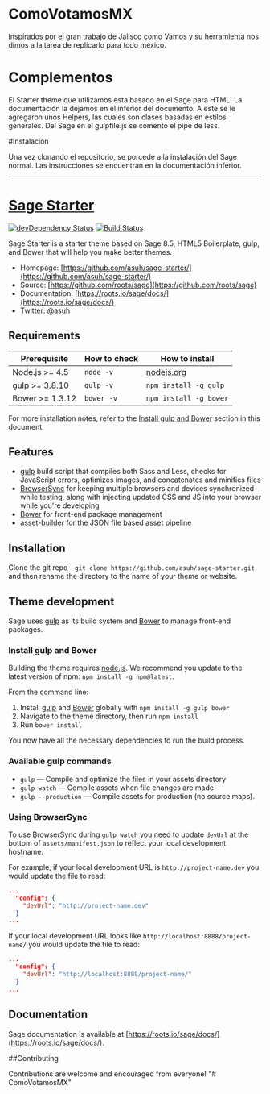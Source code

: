 # ComoVotamosMX

Inspirados por el gran trabajo de Jalisco como Vamos y su herramienta nos dimos a la tarea de replicarlo para todo méxico.


# Complementos
El Starter theme que utilizamos esta basado en el Sage para HTML. La documentación la dejamos en el inferior del documento. A este se le agregaron unos Helpers, las cuales son clases basadas en estilos generales. Del Sage en el gulpfile.js se comento el pipe de less.


#Instalación

Una vez clonando el repositorio, se porcede a la instalación del Sage normal. Las instrucciones se encuentran en la documentación inferior.

______________________

# [Sage Starter](https://github.com/asuh/sage/)
[![devDependency Status](https://david-dm.org/asuh/sage-starter/dev-status.svg)](https://david-dm.org/asuh/sage-starter#info=devDependencies)
[![Build Status](https://img.shields.io/travis/roots/sage.svg?style=flat-square)](https://travis-ci.org/asuh/sage-starter)


Sage Starter is a starter theme based on Sage 8.5, HTML5 Boilerplate, gulp, and Bower that will help you make better themes.

* Homepage: [https://github.com/asuh/sage-starter/](https://github.com/asuh/sage-starter/)
* Source: [https://github.com/roots/sage](https://github.com/roots/sage)
* Documentation: [https://roots.io/sage/docs/](https://roots.io/sage/docs/)
* Twitter: [@asuh](https://twitter.com/asuh)

## Requirements

| Prerequisite    | How to check | How to install
| --------------- | ------------ | ------------- |
| Node.js >= 4.5  | `node -v`    | [nodejs.org](http://nodejs.org/) |
| gulp >= 3.8.10  | `gulp -v`    | `npm install -g gulp` |
| Bower >= 1.3.12 | `bower -v`   | `npm install -g bower` |

For more installation notes, refer to the [Install gulp and Bower](#install-gulp-and-bower) section in this document.

## Features

* [gulp](http://gulpjs.com/) build script that compiles both Sass and Less, checks for JavaScript errors, optimizes images, and concatenates and minifies files
* [BrowserSync](http://www.browsersync.io/) for keeping multiple browsers and devices synchronized while testing, along with injecting updated CSS and JS into your browser while you're developing
* [Bower](http://bower.io/) for front-end package management
* [asset-builder](https://github.com/austinpray/asset-builder) for the JSON file based asset pipeline

## Installation

Clone the git repo - `git clone https://github.com/asuh/sage-starter.git` and then rename the directory to the name of your theme or website.

## Theme development

Sage uses [gulp](http://gulpjs.com/) as its build system and [Bower](http://bower.io/) to manage front-end packages.

### Install gulp and Bower

Building the theme requires [node.js](http://nodejs.org/download/). We recommend you update to the latest version of npm: `npm install -g npm@latest`.

From the command line:

1. Install [gulp](http://gulpjs.com) and [Bower](http://bower.io/) globally with `npm install -g gulp bower`
2. Navigate to the theme directory, then run `npm install`
3. Run `bower install`

You now have all the necessary dependencies to run the build process.

### Available gulp commands

* `gulp` — Compile and optimize the files in your assets directory
* `gulp watch` — Compile assets when file changes are made
* `gulp --production` — Compile assets for production (no source maps).

### Using BrowserSync

To use BrowserSync during `gulp watch` you need to update `devUrl` at the bottom of `assets/manifest.json` to reflect your local development hostname.

For example, if your local development URL is `http://project-name.dev` you would update the file to read:
```json
...
  "config": {
    "devUrl": "http://project-name.dev"
  }
...
```
If your local development URL looks like `http://localhost:8888/project-name/` you would update the file to read:
```json
...
  "config": {
    "devUrl": "http://localhost:8888/project-name/"
  }
...
```

## Documentation

Sage documentation is available at [https://roots.io/sage/docs/](https://roots.io/sage/docs/).

##Contributing

Contributions are welcome and encouraged from everyone!
"# ComoVotamosMX" 
